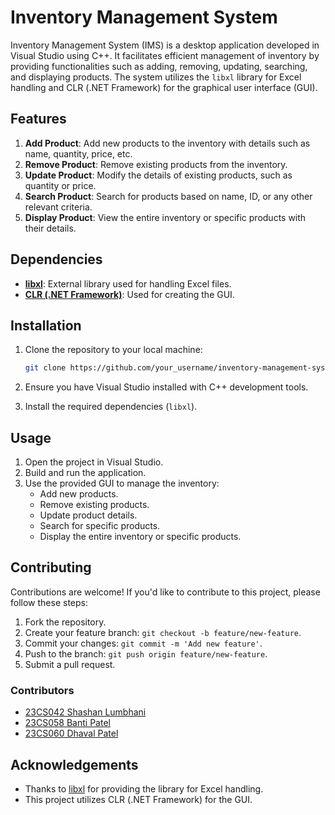 # Inventory Management System

Inventory Management System (IMS) is a desktop application developed in Visual Studio using C++. It facilitates efficient management of inventory by providing functionalities such as adding, removing, updating, searching, and displaying products. The system utilizes the `libxl` library for Excel handling and CLR (.NET Framework) for the graphical user interface (GUI).

## Features

1. **Add Product**: Add new products to the inventory with details such as name, quantity, price, etc.
2. **Remove Product**: Remove existing products from the inventory.
3. **Update Product**: Modify the details of existing products, such as quantity or price.
4. **Search Product**: Search for products based on name, ID, or any other relevant criteria.
5. **Display Product**: View the entire inventory or specific products with their details.

## Dependencies

- [**libxl**](https://www.libxl.com/documentation.html): External library used for handling Excel files.
- [**CLR (.NET Framework)**](https://learn.microsoft.com/en-us/cpp/dotnet/dotnet-programming-with-cpp-cli-visual-cpp?view=msvc-170): Used for creating the GUI.

## Installation

1. Clone the repository to your local machine:

    ```bash
    git clone https://github.com/your_username/inventory-management-system.git
    ```

2. Ensure you have Visual Studio installed with C++ development tools.

3. Install the required dependencies (`libxl`).

## Usage

1. Open the project in Visual Studio.
2. Build and run the application.
3. Use the provided GUI to manage the inventory:
   - Add new products.
   - Remove existing products.
   - Update product details.
   - Search for specific products.
   - Display the entire inventory or specific products.

## Contributing

Contributions are welcome! If you'd like to contribute to this project, please follow these steps:

1. Fork the repository.
2. Create your feature branch: `git checkout -b feature/new-feature`.
3. Commit your changes: `git commit -m 'Add new feature'`.
4. Push to the branch: `git push origin feature/new-feature`.
5. Submit a pull request.

### Contributors

- [23CS042 Shashan Lumbhani](https://github.com/soni-shashan)
- [23CS058 Banti Patel](https://github.com/Bantipatel20)
- [23CS060 Dhaval Patel](https://github.com/Dsp2810)
  

## Acknowledgements

- Thanks to [libxl](https://www.libxl.com/) for providing the library for Excel handling.
- This project utilizes CLR (.NET Framework) for the GUI.
